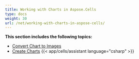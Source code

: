 ```yaml
---
title: Working with Charts in Aspose.Cells
type: docs
weight: 30
url: /net/working-with-charts-in-aspose-cells/
---
```


 **This section includes the following topics:** 
- [Convert Chart to Images](/cells/net/convert-chart-to-images/)
- [Create Charts](/cells/net/create-charts/)
{{< app/cells/assistant language="csharp" >}}